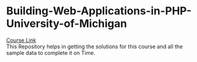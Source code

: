 # Building-Web-Applications-in-PHP-University-of-Michigan

<a href="https://www.coursera.org/learn/web-applications-php/home/welcome">Course Link</a></br>
This Repository helps in getting the solutions for this course and all the sample data to complete it on Time. 
